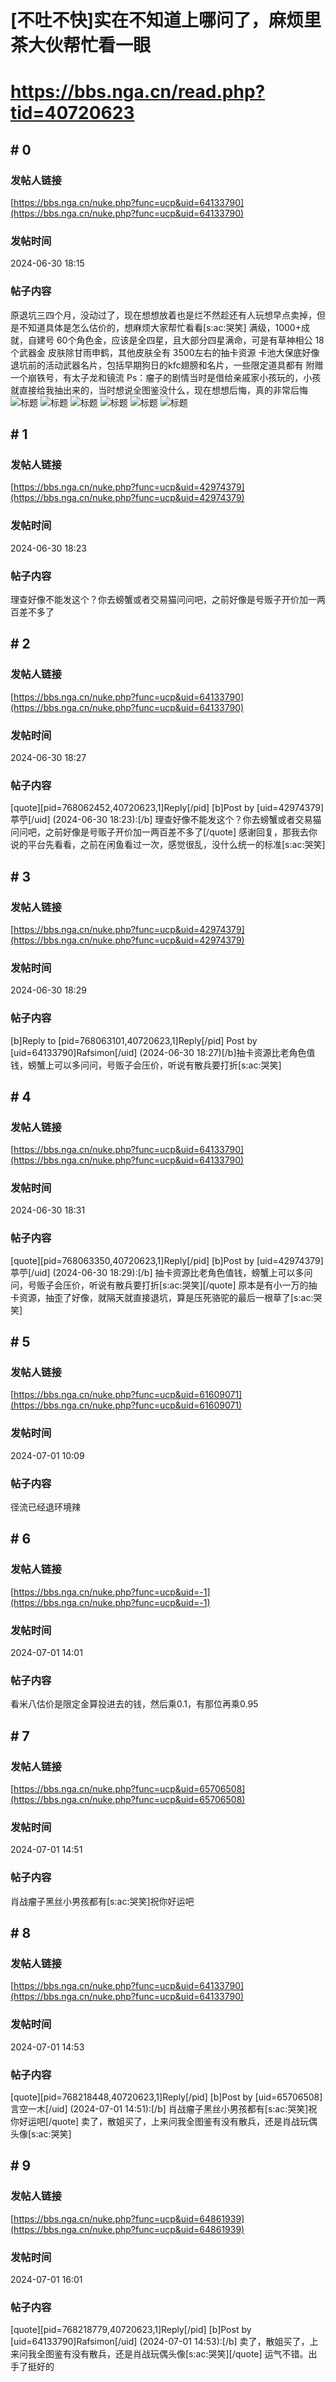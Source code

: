# [不吐不快]实在不知道上哪问了，麻烦里茶大伙帮忙看一眼
# https://bbs.nga.cn/read.php?tid=40720623

## \# 0
### 发帖人链接
[https://bbs.nga.cn/nuke.php?func=ucp&uid=64133790](https://bbs.nga.cn/nuke.php?func=ucp&uid=64133790)
### 发帖时间
2024-06-30 18:15
### 帖子内容
原退坑三四个月，没动过了，现在想想放着也是烂不然趁还有人玩想早点卖掉，但是不知道具体是怎么估价的，想麻烦大家帮忙看看[s:ac:哭笑]
满级，1000+成就，自建号
60个角色金，应该是全四星，且大部分四星满命，可是有草神相公
18个武器金
皮肤除甘雨申鹤，其他皮肤全有
3500左右的抽卡资源 卡池大保底好像
退坑前的活动武器名片，包括早期狗日的kfc翅膀和名片，一些限定道具都有
附赠一个崩铁号，有太子龙和镜流
Ps：瘤子的剧情当时是借给亲戚家小孩玩的，小孩就直接给我抽出来的，当时想说全图鉴没什么，现在想想后悔，真的非常后悔
![标题](https://img.nga.178.com/attachments/mon_202406/30/l2Qoa2o-ag9hZ15T3cShs-2jh.jpg.medium.jpg)
![标题](https://img.nga.178.com/attachments/mon_202406/30/l2Qo2dt-329eK2hT3cSsg-d4.jpg.medium.jpg)
![标题](https://img.nga.178.com/attachments/mon_202406/30/l2Qo2du-1iqxK1gT3cSsg-d4.jpg.medium.jpg)
![标题](https://img.nga.178.com/attachments/mon_202406/30/l2Qo2du-gg0gK2dT3cSsg-it.jpg.medium.jpg)
![标题](https://img.nga.178.com/attachments/mon_202406/30/l2Qo2dv-8xu5K1yT3cSsg-bg.jpg.medium.jpg)
![标题](https://img.nga.178.com/attachments/mon_202406/30/l2Qo2dw-hj7wZjT3cShs-12j.jpg.medium.jpg)
## \# 1
### 发帖人链接
[https://bbs.nga.cn/nuke.php?func=ucp&uid=42974379](https://bbs.nga.cn/nuke.php?func=ucp&uid=42974379)
### 发帖时间
2024-06-30 18:23
### 帖子内容
理查好像不能发这个？你去螃蟹或者交易猫问问吧，之前好像是号贩子开价加一两百差不多了
## \# 2
### 发帖人链接
[https://bbs.nga.cn/nuke.php?func=ucp&uid=64133790](https://bbs.nga.cn/nuke.php?func=ucp&uid=64133790)
### 发帖时间
2024-06-30 18:27
### 帖子内容
[quote][pid=768062452,40720623,1]Reply[/pid] [b]Post by [uid=42974379]葶苧[/uid] (2024-06-30 18:23):[/b]
理查好像不能发这个？你去螃蟹或者交易猫问问吧，之前好像是号贩子开价加一两百差不多了[/quote]
感谢回复，那我去你说的平台先看看，之前在闲鱼看过一次，感觉很乱，没什么统一的标准[s:ac:哭笑]
## \# 3
### 发帖人链接
[https://bbs.nga.cn/nuke.php?func=ucp&uid=42974379](https://bbs.nga.cn/nuke.php?func=ucp&uid=42974379)
### 发帖时间
2024-06-30 18:29
### 帖子内容
[b]Reply to [pid=768063101,40720623,1]Reply[/pid] Post by [uid=64133790]Rafsimon[/uid] (2024-06-30 18:27)[/b]抽卡资源比老角色值钱，螃蟹上可以多问问，号贩子会压价，听说有散兵要打折[s:ac:哭笑]
## \# 4
### 发帖人链接
[https://bbs.nga.cn/nuke.php?func=ucp&uid=64133790](https://bbs.nga.cn/nuke.php?func=ucp&uid=64133790)
### 发帖时间
2024-06-30 18:31
### 帖子内容
[quote][pid=768063350,40720623,1]Reply[/pid] [b]Post by [uid=42974379]葶苧[/uid] (2024-06-30 18:29):[/b]
抽卡资源比老角色值钱，螃蟹上可以多问问，号贩子会压价，听说有散兵要打折[s:ac:哭笑][/quote]
原本是有小一万的抽卡资源，抽歪了好像，就隔天就直接退坑，算是压死骆驼的最后一根草了[s:ac:哭笑]
## \# 5
### 发帖人链接
[https://bbs.nga.cn/nuke.php?func=ucp&uid=61609071](https://bbs.nga.cn/nuke.php?func=ucp&uid=61609071)
### 发帖时间
2024-07-01 10:09
### 帖子内容
径流已经退环境辣
## \# 6
### 发帖人链接
[https://bbs.nga.cn/nuke.php?func=ucp&uid=-1](https://bbs.nga.cn/nuke.php?func=ucp&uid=-1)
### 发帖时间
2024-07-01 14:01
### 帖子内容
看米八估价是限定金算投进去的钱，然后乘0.1，有那位再乘0.95
## \# 7
### 发帖人链接
[https://bbs.nga.cn/nuke.php?func=ucp&uid=65706508](https://bbs.nga.cn/nuke.php?func=ucp&uid=65706508)
### 发帖时间
2024-07-01 14:51
### 帖子内容
肖战瘤子黑丝小男孩都有[s:ac:哭笑]祝你好运吧
## \# 8
### 发帖人链接
[https://bbs.nga.cn/nuke.php?func=ucp&uid=64133790](https://bbs.nga.cn/nuke.php?func=ucp&uid=64133790)
### 发帖时间
2024-07-01 14:53
### 帖子内容
[quote][pid=768218448,40720623,1]Reply[/pid] [b]Post by [uid=65706508]言空一木[/uid] (2024-07-01 14:51):[/b]
肖战瘤子黑丝小男孩都有[s:ac:哭笑]祝你好运吧[/quote]
卖了，散姐买了，上来问我全图鉴有没有散兵，还是肖战玩偶头像[s:ac:哭笑]
## \# 9
### 发帖人链接
[https://bbs.nga.cn/nuke.php?func=ucp&uid=64861939](https://bbs.nga.cn/nuke.php?func=ucp&uid=64861939)
### 发帖时间
2024-07-01 16:01
### 帖子内容
[quote][pid=768218779,40720623,1]Reply[/pid] [b]Post by [uid=64133790]Rafsimon[/uid] (2024-07-01 14:53):[/b]
卖了，散姐买了，上来问我全图鉴有没有散兵，还是肖战玩偶头像[s:ac:哭笑][/quote]
运气不错。出手了挺好的
